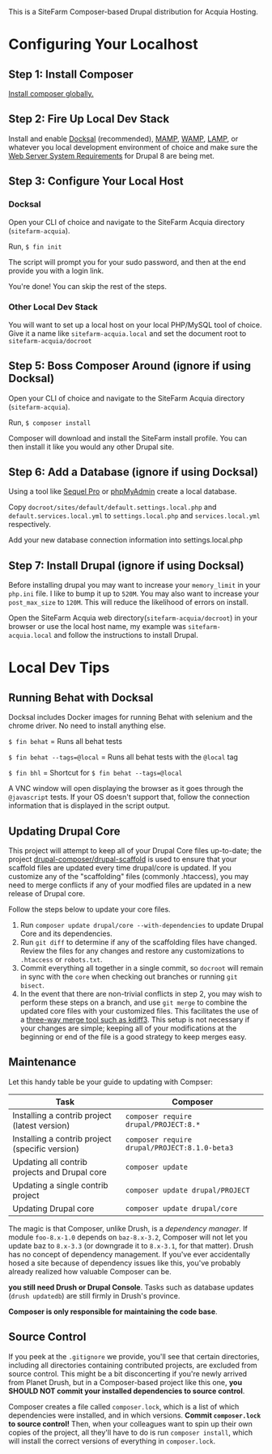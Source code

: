This is a SiteFarm Composer-based Drupal distribution for Acquia Hosting.

# Configuring Your Localhost

## Step 1: Install Composer

[Install composer globally.](https://getcomposer.org/doc/00-intro.md) 

## Step 2: Fire Up Local Dev Stack

Install and enable [Docksal](https://docksal.io) (recommended), [MAMP](https://www.mamp.info/), [WAMP](http://www.wampserver.com/), [LAMP](https://en.wikipedia.org/wiki/LAMP_(software_bundle)), or whatever you local development environment of choice and make sure the [Web Server System Requirements](https://www.drupal.org/docs/8/system-requirements/web-server) for Drupal 8 are being met.

## Step 3: Configure Your Local Host

### Docksal

Open your CLI of choice and navigate to the SiteFarm Acquia directory (`sitefarm-acquia`).

Run, `$ fin init`

The script will prompt you for your sudo password, and then at the end provide you with a login link.

You're done! You can skip the rest of the steps.

### Other Local Dev Stack

You will want to set up a local host on your local PHP/MySQL tool of choice. Give it a name like `sitefarm-acquia.local` and set the document root to `sitefarm-acquia/docroot`

## Step 5: Boss Composer Around (ignore if using Docksal)

Open your CLI of choice and navigate to the SiteFarm Acquia directory (`sitefarm-acquia`).

Run, `$ composer install`

Composer will download and install the SiteFarm install profile. You can then install it like you would any other Drupal site.

## Step 6: Add a Database (ignore if using Docksal)

Using a tool like [Sequel Pro](https://www.sequelpro.com/) or [phpMyAdmin](https://www.phpmyadmin.net/) create a local database.

Copy `docroot/sites/default/default.settings.local.php` and `default.services.local.yml` to `settings.local.php` and `services.local.yml` respectively.

Add your new database connection information into settings.local.php

## Step 7: Install Drupal (ignore if using Docksal)

Before installing drupal you may want to increase your `memory_limit` in your `php.ini` file. I like to bump it up to `520M`. You may also want to increase your `post_max_size` to `120M`. This will reduce the likelihood of errors on install.

Open the SiteFarm Acquia web directory(`sitefarm-acquia/docroot`) in your browser or use the local host name, my example was `sitefarm-acquia.local` and follow the instructions to install Drupal.

# Local Dev Tips

## Running Behat with Docksal

Docksal includes Docker images for running Behat with selenium and the chrome driver. No need to install anything else.

`$ fin behat` = Runs all behat tests

`$ fin behat --tags=@local` = Runs all behat tests with the `@local` tag

`$ fin bhl` = Shortcut for `$ fin behat --tags=@local`

A VNC window will open displaying the browser as it goes through the `@javascript` tests. If your OS doesn't support that, follow the connection information that is displayed in the script output.

## Updating Drupal Core

This project will attempt to keep all of your Drupal Core files up-to-date; the 
project [drupal-composer/drupal-scaffold](https://github.com/drupal-composer/drupal-scaffold) 
is used to ensure that your scaffold files are updated every time drupal/core is 
updated. If you customize any of the "scaffolding" files (commonly .htaccess), 
you may need to merge conflicts if any of your modfied files are updated in a 
new release of Drupal core.

Follow the steps below to update your core files.

1. Run `composer update drupal/core --with-dependencies` to update Drupal Core and its dependencies.
1. Run `git diff` to determine if any of the scaffolding files have changed. 
   Review the files for any changes and restore any customizations to 
  `.htaccess` or `robots.txt`.
1. Commit everything all together in a single commit, so `docroot` will remain in
   sync with the `core` when checking out branches or running `git bisect`.
1. In the event that there are non-trivial conflicts in step 2, you may wish 
   to perform these steps on a branch, and use `git merge` to combine the 
   updated core files with your customized files. This facilitates the use 
   of a [three-way merge tool such as kdiff3](http://www.gitshah.com/2010/12/how-to-setup-kdiff-as-diff-tool-for-git.html). This setup is not necessary if your changes are simple; 
   keeping all of your modifications at the beginning or end of the file is a 
   good strategy to keep merges easy.

## Maintenance
Let this handy table be your guide to updating with Compser:

| Task                                            | Composer                                          |
|-------------------------------------------------|---------------------------------------------------|
| Installing a contrib project (latest version)   | ```composer require drupal/PROJECT:8.*```         |
| Installing a contrib project (specific version) | ```composer require drupal/PROJECT:8.1.0-beta3``` |
| Updating all contrib projects and Drupal core   | ```composer update```                             |
| Updating a single contrib project               | ```composer update drupal/PROJECT```              |
| Updating Drupal core                            | ```composer update drupal/core```                 |


The magic is that Composer, unlike Drush, is a *dependency manager*. If module ```foo-8.x-1.0``` depends on ```baz-8.x-3.2```, Composer will not let you update baz to ```8.x-3.3``` (or downgrade it to ```8.x-3.1```, for that matter). Drush has no concept of dependency management. If you've ever accidentally hosed a site because of dependency issues like this, you've probably already realized how valuable Composer can be.

**you still need Drush or Drupal Console**. Tasks such as database updates (```drush updatedb```) are still firmly in Drush's province.

**Composer is only responsible for maintaining the code base**.

## Source Control
If you peek at the ```.gitignore``` we provide, you'll see that certain directories, including all directories containing contributed projects, are excluded from source control. This might be a bit disconcerting if you're newly arrived from Planet Drush, but in a Composer-based project like this one, **you SHOULD NOT commit your installed dependencies to source control**.

Composer creates a file called ```composer.lock```, which is a list of which dependencies were installed, and in which versions. **Commit ```composer.lock``` to source control!** Then, when your colleagues want to spin up their own copies of the project, all they'll have to do is run ```composer install```, which will install the correct versions of everything in ```composer.lock```.
